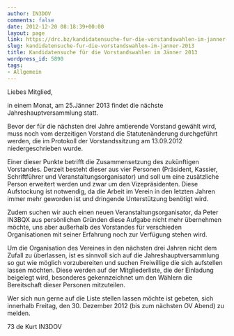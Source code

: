 ```yaml
---
author: IN3DOV
comments: false
date: 2012-12-20 08:18:39+00:00
layout: page
link: https://drc.bz/kandidatensuche-fur-die-vorstandswahlen-im-janner-2013/
slug: kandidatensuche-fur-die-vorstandswahlen-im-janner-2013
title: Kandidatensuche für die Vorstandswahlen im Jänner 2013
wordpress_id: 5890
tags:
- Allgemein
---
```


Liebes Mitglied,

in einem Monat, am 25.Jänner 2013 findet die nächste Jahreshauptversammlung statt. 


Bevor der für die nächsten drei Jahre amtierende Vorstand gewählt wird, muss noch vom derzeitigen Vorstand die Statutenänderung durchgeführt werden, die im Protokoll der Vorstandssitzung am 13.09.2012 niedergeschrieben wurde.




Einer dieser Punkte betrifft die Zusammensetzung des zukünftigen Vorstandes. Derzeit besteht dieser aus vier Personen (Präsident, Kassier, Schriftführer und Veranstaltungsorganisator) und soll um eine zusätzliche Person erweitert werden und zwar um den Vizepräsidenten. Diese Aufstockung ist notwendig, da die Arbeit im Verein in den letzten Jahren immer mehr geworden ist und dringende Unterstützung benötigt wird. 




Zudem suchen wir auch einen neuen Veranstaltungsorganisator, da Peter IN3BQX aus persönlichen Gründen diese Aufgabe nicht mehr übernehmen möchte, uns aber außerhalb des Vorstandes für verschieden Organisationen mit seiner Erfahrung noch zur Verfügung stehen wird. 




Um die Organisation des Vereines in den nächsten drei Jahren nicht dem Zufall zu überlassen, ist es sinnvoll sich auf die Jahreshauptversammlung so gut wie möglich vorzubereiten und suchen Freiwillige die sich aufstellen lassen möchten. Diese werden auf der Mitgliederliste, die der Einladung beigelegt wird, besonderes gekennzeichnet um den Wählern die Bereitschaft dieser Personen mitzuteilen.




Wer sich nun gerne auf die Liste stellen lassen möchte ist gebeten, sich innerhalb Freitag, den 30. Dezember 2012 (bis zum nächsten OV Abend) zu melden.




73 de Kurt IN3DOV

